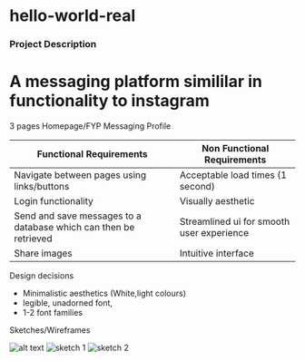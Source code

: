 # hello-world-real

### Project Description
# A messaging platform simililar in functionality to instagram

3 pages
Homepage/FYP
Messaging
Profile

| Functional Requirements | Non Functional Requirements|
| ----------- | ----------- |
| Navigate between pages using links/buttons | Acceptable load times (1 second)|
| Login functionality | Visually aesthetic |
|Send and save messages to a database which can then be retrieved|Streamlined ui for smooth user experience|
|Share images |Intuitive interface|

Design decisions
- Minimalistic aesthetics (White,light colours)
- legible, unadorned font,
- 1-2 font families

Sketches/Wireframes

![alt text](image.jpg)
![sketch 1](../../Downloads/1000022270.jpg)
![sketch 2](../../Downloads/1000022271.jpg)